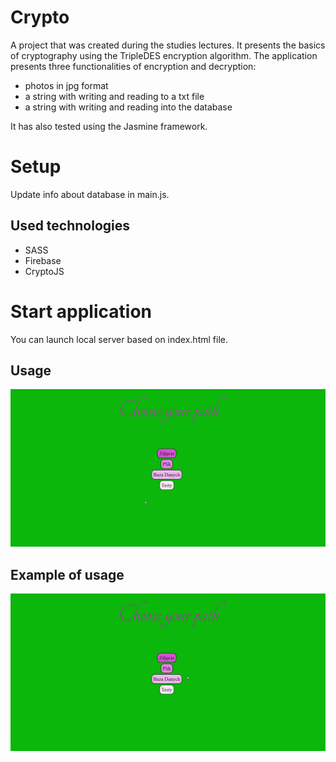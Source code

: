 # Crypto

A project that was created during the studies lectures. It presents the basics of cryptography using the TripleDES encryption algorithm. The application presents three functionalities of encryption and decryption:
- photos in jpg format
- a string with writing and reading to a txt file
- a string with writing and reading into the database

It has also tested using the Jasmine framework.

# Setup
Update info about database in main.js. 

## Used technologies
* SASS
* Firebase
* CryptoJS

# Start application
You can launch local server based on index.html file.

## Usage
<p align="center">
<img class="card-img-top" src="./pres/1.gif" alt="pres 1"">
</p>

## Example of usage
<p align="center">
<img class="card-img-top" src="./pres/2.gif" alt="pres 1"">
</p>

